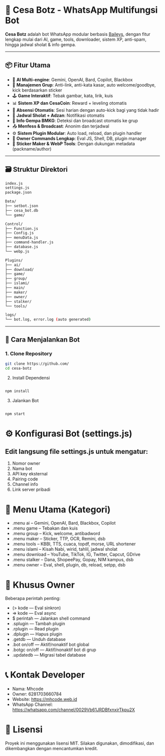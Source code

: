 # 💐 Cesa Botz - WhatsApp Multifungsi Bot

**Cesa Botz** adalah bot WhatsApp modular berbasis [Baileys](https://github.com/WhiskeySockets/Baileys), dengan fitur lengkap mulai dari AI, game, tools, downloader, sistem XP, anti-spam, hingga jadwal sholat & info gempa.

---

## 📦 Fitur Utama

- 🤖 **AI Multi-engine**: Gemini, OpenAI, Bard, Copilot, Blackbox  
- 👥 **Manajemen Grup**: Anti-link, anti-kata kasar, auto welcome/goodbye, kick berdasarkan sticker  
- 🕹️ **Game Interaktif**: Tebak gambar, kata, lirik, kuis  
- 📊 **Sistem XP dan CesaCoin**: Reward + leveling otomatis  
- 📆 **Absensi Otomatis**: Sesi harian dengan auto-kick bagi yang tidak hadir  
- 🕌 **Jadwal Sholat + Adzan**: Notifikasi otomatis  
- 🚨 **Info Gempa BMKG**: Deteksi dan broadcast otomatis ke grup  
- 📤 **Menfess & Broadcast**: Anonim dan terjadwal  
- ⚙️ **Sistem Plugin Modular**: Auto load, reload, dan plugin handler  
- 🔐 **Owner Commands Lengkap**: Eval JS, Shell, DB, plugin manager  
- 🎨 **Sticker Maker & WebP Tools**: Dengan dukungan metadata (packname/author)  

---

## 🗃️ Struktur Direktori
```bash
index.js
settings.js
package.json

Data/
├── setbot.json
├── cesa_bot.db
└── game/

Control/
├── Function.js
├── Config.js
├── menuData.js
├── command-handler.js
├── database.js
└── webp.js

Plugins/
├── ai/
├── download/
├── game/
├── group/
├── islami/
├── main/
├── maker/
├── owner/
├── stalker/
└── tools/

logs/
└── bot.log, error.log (auto generated)
```

---

## 🚀 Cara Menjalankan Bot

### 1. Clone Repository
```bash
git clone https://github.com/
cd cesa-botz
```
2. Install Dependensi
```bash

npm install
```
3. Jalankan Bot
```bash

npm start
```
# ⚙️ Konfigurasi Bot (settings.js)

## Edit langsung file settings.js untuk mengatur:

1. Nomor owner
2. Nama bot
3. API key eksternal
4. Pairing code
5. Channel info
6. Link server pribadi

# 📑 Menu Utama (Kategori)
- .menu ai – Gemini, OpenAI, Bard, Blackbox, Copilot
- .menu game – Tebakan dan kuis
- .menu group – Kick, welcome, antibadword
- .menu maker – Sticker, TTP, OCR, Remini, dsb
- .menu tools – KBBI, TTS, cuaca, topdf, morse, URL shortener
- .menu islami – Kisah Nabi, wirid, tahlil, jadwal sholat
- .menu download – YouTube, TikTok, IG, Twitter, Capcut, GDrive
- .menu stalker – Dana, ShopeePay, Gopay, NIM kampus, dsb
- .menu owner – Eval, shell, plugin, db, reload, setpp, dsb

# 🔐 Khusus Owner
Beberapa perintah penting:
- (> kode — Eval sinkron)
- => kode — Eval async
- $ perintah — Jalankan shell command
- .splugin — Tambah plugin
- .rplugin — Read plugin
- .dplugin — Hapus plugin
- .getdb — Unduh database
- .bot on/off — Aktif/nonaktif bot global
- .botgc on/off — Aktif/nonaktif bot di grup
- .updatedb — Migrasi tabel database



# 📞 Kontak Developer
- Nama: Mhcode
- Owner: 6281703660784
- Website: https://mhcode.web.id
- WhatsApp Channel: https://whatsapp.com/channel/0029Vb61JRDBfxnxirTkpu2X
# 📄 Lisensi
Proyek ini menggunakan lisensi MIT. Silakan digunakan, dimodifikasi, dan dikembangkan dengan mencantumkan kredit.
